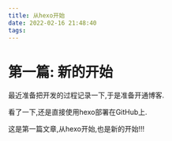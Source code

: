 ```yaml
---
title: 从hexo开始
date: 2022-02-16 21:48:40
tags:
---
```


# 第一篇: 新的开始

  最近准备把开发的过程记录一下,于是准备开通博客.

  看了一下,还是直接使用hexo部署在GitHub上.

  这是第一篇文章,从hexo开始,也是新的开始!!!
